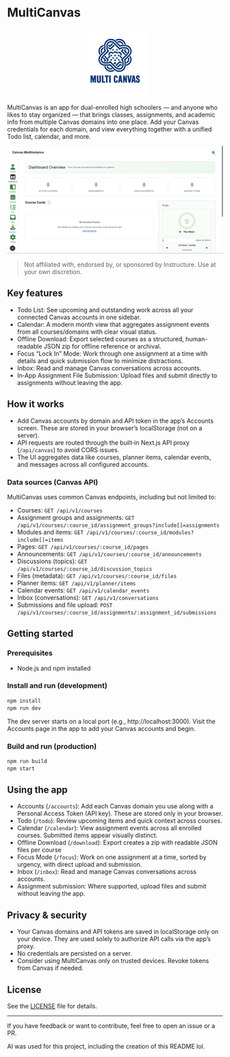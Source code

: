 # MultiCanvas

<p align="center">
	<img src="public/logo.jpg" alt="MultiCanvas Logo" width="160" />
  
</p>

MultiCanvas is an app for dual-enrolled high schoolers — and anyone who likes to stay organized — that brings classes, assignments, and academic info from multiple Canvas domains into one place. Add your Canvas credentials for each domain, and view everything together with a unified Todo list, calendar, and more.

<p align="center">
	<img src="public/preview.png" alt="MultiCanvas preview" width="800" />
</p>

> Not affiliated with, endorsed by, or sponsored by Instructure. Use at your own discretion.

## Key features

- Todo List: See upcoming and outstanding work across all your connected Canvas accounts in one sidebar.
- Calendar: A modern month view that aggregates assignment events from all courses/domains with clear visual status.
- Offline Download: Export selected courses as a structured, human-readable JSON zip for offline reference or archival.
- Focus “Lock In” Mode: Work through one assignment at a time with details and quick submission flow to minimize distractions.
- Inbox: Read and manage Canvas conversations across accounts.
- In‑App Assignment File Submission: Upload files and submit directly to assignments without leaving the app.

## How it works

- Add Canvas accounts by domain and API token in the app’s Accounts screen. These are stored in your browser’s localStorage (not on a server).
- API requests are routed through the built‑in Next.js API proxy (`/api/canvas`) to avoid CORS issues.
- The UI aggregates data like courses, planner items, calendar events, and messages across all configured accounts.

### Data sources (Canvas API)

MultiCanvas uses common Canvas endpoints, including but not limited to:

- Courses: `GET /api/v1/courses`
- Assignment groups and assignments: `GET /api/v1/courses/:course_id/assignment_groups?include[]=assignments`
- Modules and items: `GET /api/v1/courses/:course_id/modules?include[]=items`
- Pages: `GET /api/v1/courses/:course_id/pages`
- Announcements: `GET /api/v1/courses/:course_id/announcements`
- Discussions (topics): `GET /api/v1/courses/:course_id/discussion_topics`
- Files (metadata): `GET /api/v1/courses/:course_id/files`
- Planner items: `GET /api/v1/planner/items`
- Calendar events: `GET /api/v1/calendar_events`
- Inbox (conversations): `GET /api/v1/conversations`
- Submissions and file upload: `POST /api/v1/courses/:course_id/assignments/:assignment_id/submissions`

## Getting started

### Prerequisites

- Node.js and npm installed

### Install and run (development)

```cmd
npm install
npm run dev
```

The dev server starts on a local port (e.g., http://localhost:3000). Visit the Accounts page in the app to add your Canvas accounts and begin.

### Build and run (production)

```cmd
npm run build
npm start
```

## Using the app

- Accounts (`/accounts`): Add each Canvas domain you use along with a Personal Access Token (API key). These are stored only in your browser.
- Todo (`/todo`): Review upcoming items and quick context across courses.
- Calendar (`/calendar`): View assignment events across all enrolled courses. Submitted items appear visually distinct.
- Offline Download (`/download`): Export creates a zip with readable JSON files per course
- Focus Mode (`/focus`): Work on one assignment at a time, sorted by urgency, with direct upload and submission.
- Inbox (`/inbox`): Read and manage Canvas conversations across accounts.
- Assignment submission: Where supported, upload files and submit without leaving the app.

## Privacy & security

- Your Canvas domains and API tokens are saved in localStorage only on your device. They are used solely to authorize API calls via the app’s proxy.
- No credentials are persisted on a server.
- Consider using MultiCanvas only on trusted devices. Revoke tokens from Canvas if needed.

## License

See the [LICENSE](./LICENSE) file for details.

---

If you have feedback or want to contribute, feel free to open an issue or a PR.

AI was used for this project, including the creation of this README lol.